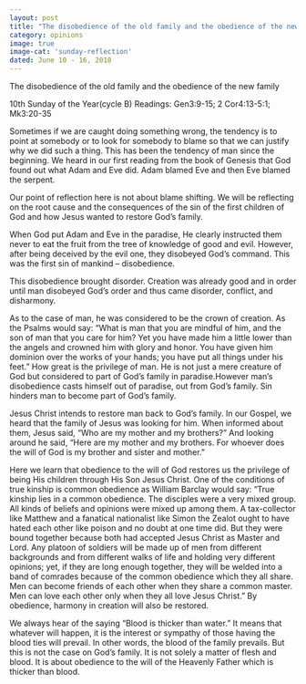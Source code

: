 ```yaml
---
layout: post
title: "The disobedience of the old family and the obedience of the new family"
category: opinions
image: true
image-cat: 'sunday-reflection'
dated: June 10 - 16, 2018
---
```


The disobedience of the old family and the obedience of the new family

10th Sunday of the Year(cycle B)
Readings:	Gen3:9-15; 2 Cor4:13-5:1; Mk3:20-35

Sometimes if we are caught doing something wrong, the tendency is to point at somebody or to look for somebody to blame so that we can justify why we did such a thing.  This has been the tendency of man since the beginning.  We heard in our first reading from the book of Genesis that God found out what Adam and Eve did.  Adam blamed Eve and then Eve blamed the serpent.

Our point of reflection here is not about blame shifting. We will be reflecting on the root cause and the consequences of the sin of the first children of God and how Jesus wanted to restore God’s family.

When God put Adam and Eve in the paradise, He clearly instructed them never to eat the fruit from the tree of knowledge of good and evil.  However, after being deceived by the evil one, they disobeyed God’s command.  This was the first sin of mankind – disobedience.

This disobedience brought disorder.  Creation was already good and in order until man disobeyed God’s order and thus came disorder, conflict, and disharmony.

As to the case of man, he was considered to be the crown of creation.  As the Psalms would say: “What is man that you are mindful of him, and the son of man that you care for him?  Yet you have made him a little lower than the angels and crowned him with glory and honor.  You have given him dominion over the works of your hands; you have put all things under his feet.”  How great is the privilege of man.  He is not just a mere creature of God but considered to part of God’s family in paradise.However man’s disobedience casts himself out of paradise, out from God’s family.  Sin hinders man to become part of God’s family.

Jesus Christ intends to restore man back to God’s family.  In our Gospel, we heard that the family of Jesus was looking for him.  When informed about them, Jesus said, “Who are my mother and my brothers?”  And looking around he said, “Here are my mother and my brothers.  For whoever does the will of God is my brother and sister and mother.”

Here we learn that obedience to the will of God restores us the privilege of being His children through His Son Jesus Christ.  One of the conditions of true kinship is common obedience as William Barclay would say: “True kinship lies in a common obedience. The disciples were a very mixed group. All kinds of beliefs and opinions were mixed up among them. A tax-collector like Matthew and a fanatical nationalist like Simon the Zealot ought to have hated each other like poison and no doubt at one time did. But they were bound together because both had accepted Jesus Christ as Master and Lord. Any platoon of soldiers will be made up of men from different backgrounds and from different walks of life and holding very different opinions; yet, if they are long enough together, they will be welded into a band of comrades because of the common obedience which they all share. Men can become friends of each other when they share a common master. Men can love each other only when they all love Jesus Christ.”  By obedience, harmony in creation will also be restored.

We always hear of the saying “Blood is thicker than water.”  It means that whatever will happen, it is the interest or sympathy of those having the blood ties will prevail.  In other words, the blood of the family prevails.  But this is not the case on God’s family.  It is not solely a matter of flesh and blood.  It is about obedience to the will of the Heavenly Father which is thicker than blood.